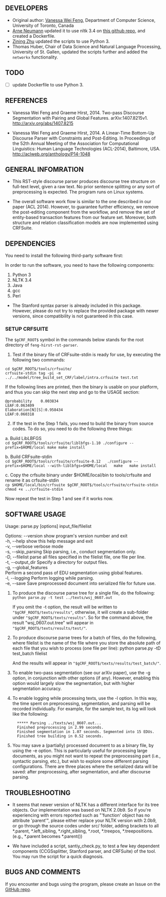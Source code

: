 ## DEVELOPERS
* Original author: [Vanessa Wei Feng](mailto:weifeng@cs.toronto.edu), Department of Computer Science, University of Toronto, Canada  
* [Arne Neumann](mailto:github+spam.or.ham@arne.cl) updated it to use nltk 3.4 on [this github repo](https://github.com/arne-cl/feng-hirst-rst-parser), and created a Dockerfile.  
* [Zining Zhu](mailto:zining@cs.toronto.edu) updated the scripts to use Python 3.
* Thomas Huber, Chair of Data Science and Natural Language Processing, University of St. Gallen, updated the scripts further and added the `networkx` functionality.

## TODO
- [ ] update Dockerfile to use Python 3.


## REFERENCES
* Vanessa Wei Feng and Graeme Hirst, 2014. Two-pass Discourse Segmentation with Pairing and Global Features. arXiv:1407.8215v1. http://arxiv.org/abs/1407.8215

* Vanessa Wei Feng and Graeme Hirst, 2014. A Linear-Time Bottom-Up Discourse Parser with Constraints and Post-Editing. In Proceedings of the 52th Annual Meeting of the Association for Computational Linguistics: Human Language Technologies (ACL-2014), Baltimore, USA. http://aclweb.org/anthology/P14-1048



## GENERAL INFOMRATION
* This RST-style discourse parser produces discourse tree structure on full-text level, given a raw text. No prior sentence splitting or any sort of preprocessing is expected. The program runs on Linux systems.

* The overall software work flow is similar to the one described in our paper (ACL 2014). However, to guarantee further efficiency, we remove the post-editing component from the workflow, and remove the set of entity-based transaction features from our feature set. Moreover, both structure and relation classification models are now implemented using CRFSuite.



## DEPENDENCIES
You need to install the following third-party software first:

In order to run the software, you need to have the following components:
1. Python 3
2. NLTK 3.4
3. Java
4. gcc
5. Perl

* The Stanford syntax parser is already included in this package. However, please do not try to replace the provided package with newer versions, since compatibility is not guaranteed in this case.



### SETUP CRFSUITE
The `$gCRF_ROOT$` symbol in the commands below stands for the root directory of `feng-hirst-rst-parser`.

1. Test if the binary file of CRFsuite-stdin is ready for use, by executing the following two commands:  
```
cd $gCRF_ROOT$/tools/crfsuite/  
crfsuite-stdin tag -pi -m ../../model/tree_build_set_CRF/label/intra.crfsuite test.txt
```

If the following lines are printed, then the binary is usable on your platform, and thus you can skip the next step and go to the USAGE section:

    @probability    0.003834
    LEAF:0.063409
    Elaboration[N][S]:0.958434
    LEAF:0.060318

2. If the test in the Step 1 fails, you need to build the binary from source codes. To do so, you need to do the following three things:  

a. Build LibLBFGS  
    ```
    cd $gCRF_ROOT$/tools/crfsuite/liblbfgs-1.10
    ./configure --prefix=$HOME/local
    make
    make install
    ```

b. Build CRFsuite-stdin  
    ```
    cd $gCRF_ROOT$/tools/crfsuite/crfsuite-0.12  
    ./configure --prefix=$HOME/local --with-liblbfgs=$HOME/local  
    make  
    make install
    ```

c. Copy the crfsuite binary under $HOME/local/bin to tools/crfsuite and rename it as crfsuite-stdin  
    ```
    cp $HOME/local/bin/crfsuite $gCRF_ROOT$/tools/crfsuite/crfsuite-stdin  
    chmod +x ../crfsuite-stdin  
    ```

Now repeat the test in Step 1 and see if it works now.



## SOFTWARE USAGE
Usage: parse.py [options] input_file/filelist

Options:
  --version             show program's version number and exit  
  -h, --help            show this help message and exit  
  -v, --verbose         verbose mode  
  -s, --skip_parsing    Skip parsing, i.e., conduct segmentation only.  
  -D, --filelist        parse all files specified in the filelist file, one file per line.  
  -t, --output_dir      Specify a directory for output files.  
  -g, --global_features  
                        Perform a second pass of EDU segmentation using global features.  
  -l, --logging         Perform logging while parsing.  
  -e, --save            Save preprocessed document into serialized file for
                        future use.  

1) To produce the discourse parse tree for a single file, do the following:  
        ```python parse.py -t test ../texts/wsj_0607.out```

    If you omit the -t option, the result will be written to `"$gCRF_ROOT$/texts/results"`, otherwise, it will create a sub-folder under `"$gCRF_ROOT$/texts/results"`. So for the command above, the result "wsj_0607.out.tree" will appear in `"$gCRF_ROOT$/texts/results/test/"`.

2) To produce discourse parse trees for a batch of files, do the following, where filelist is the name of the file where you store the absolute path of each file that you wish to process (one file per line):
         python parse.py -tD test_batch filelist

	 And the results will appear in `"$gCRF_ROOT$/texts/results/test_batch/"`.

3) To enable two-pass segmentation (see our arXiv paper), use the -g option, in conjunction with other options (if any). However, enabling this option would largely slow the segmentation, but with higher segmentation accuracy.


4) To enable logging while processing texts, use the -l option. In this way, the time spent on preprocessing, segmentation, and parsing will be recorded individually.
         For example, for the sample text, its log will look like the following:
         
         ***** Parsing ../texts/wsj_0607.out...  
         Finished preprocessing in 2.99 seconds.  
         Finished segmentation in 1.07 seconds. Segmented into 15 EDUs.  
         Finished tree building in 0.52 seconds.  

5) You may save a (partially) processed document to as a binary file, by using the -e option. This is particularly useful for processing large documents, as you might not want to repeat the preprocessing part (i.e., syntactic parsing, etc.), but wish to explore some different parsing configurations. There are three places where the serialized data will be saved: after preprocessing, after segmentation, and after discourse parsing.



## TROUBLESHOOTING
* It seems that newer version of NLTK has a different interface for its tree objects. Our implementation was based on NLTK 2.0b9. So if you're experiencing with errors reported such as "'function' object has no attribute 'parent'", please either replace your NLTK version with 2.0b9, or go through the source codes under src/ folder, adding brackets to all *.parent, *.left_sibling, *.right_sibling, *.root, *.treepos, *.treepositions. (e.g., *.parent becomes *.parent())

* We have included a script, santiy_check.py, to test a few key dependent components (CCGSsplitter, Stanford parser, and CRFSuite) of the tool. You may run the script for a quick diagnosis.



## BUGS AND COMMENTS
If you encounter and bugs using the program, please create an Issue on the [GitHub repo](https://github.com/ThHuberSG/feng-hirst-rst-parser).